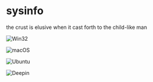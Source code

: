 # sysinfo

the crust is elusive when it cast forth to the child-like man

![Win32](https://github.com/time-killer-games/ween/raw/main/win32.png "Win32")

![macOS](https://github.com/time-killer-games/ween/raw/main/macos.png "macOS")

![Ubuntu](https://github.com/time-killer-games/ween/raw/main/ubuntu.png "Ubuntu")

![Deepin](https://github.com/time-killer-games/ween/raw/main/deepin.png "Deepin")
